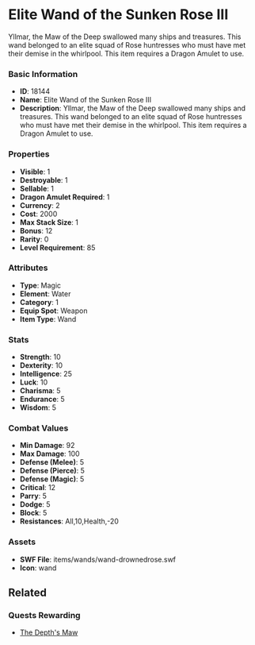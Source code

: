# Elite Wand of the Sunken Rose III

Yllmar, the Maw of the Deep swallowed many ships and treasures. This wand belonged to an elite squad of Rose huntresses who must have met their demise in the whirlpool. This item requires a Dragon Amulet to use.

### Basic Information

- **ID**: 18144
- **Name**: Elite Wand of the Sunken Rose III
- **Description**: Yllmar, the Maw of the Deep swallowed many ships and treasures. This wand belonged to an elite squad of Rose huntresses who must have met their demise in the whirlpool. This item requires a Dragon Amulet to use.

### Properties

- **Visible**: 1
- **Destroyable**: 1
- **Sellable**: 1
- **Dragon Amulet Required**: 1
- **Currency**: 2
- **Cost**: 2000
- **Max Stack Size**: 1
- **Bonus**: 12
- **Rarity**: 0
- **Level Requirement**: 85

### Attributes

- **Type**: Magic
- **Element**: Water
- **Category**: 1
- **Equip Spot**: Weapon
- **Item Type**: Wand

### Stats

- **Strength**: 10
- **Dexterity**: 10
- **Intelligence**: 25
- **Luck**: 10
- **Charisma**: 5
- **Endurance**: 5
- **Wisdom**: 5

### Combat Values

- **Min Damage**: 92
- **Max Damage**: 100
- **Defense (Melee)**: 5
- **Defense (Pierce)**: 5
- **Defense (Magic)**: 5
- **Critical**: 12
- **Parry**: 5
- **Dodge**: 5
- **Block**: 5
- **Resistances**: All,10,Health,-20

### Assets

- **SWF File**: items/wands/wand-drownedrose.swf
- **Icon**: wand

## Related

### Quests Rewarding

- [The Depth's Maw](../quests/1521-the-depth-s-maw.md)

